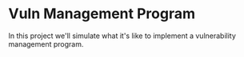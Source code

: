 # Vuln Management Program

In this project we'll simulate what it's like to implement a vulnerability management program.
